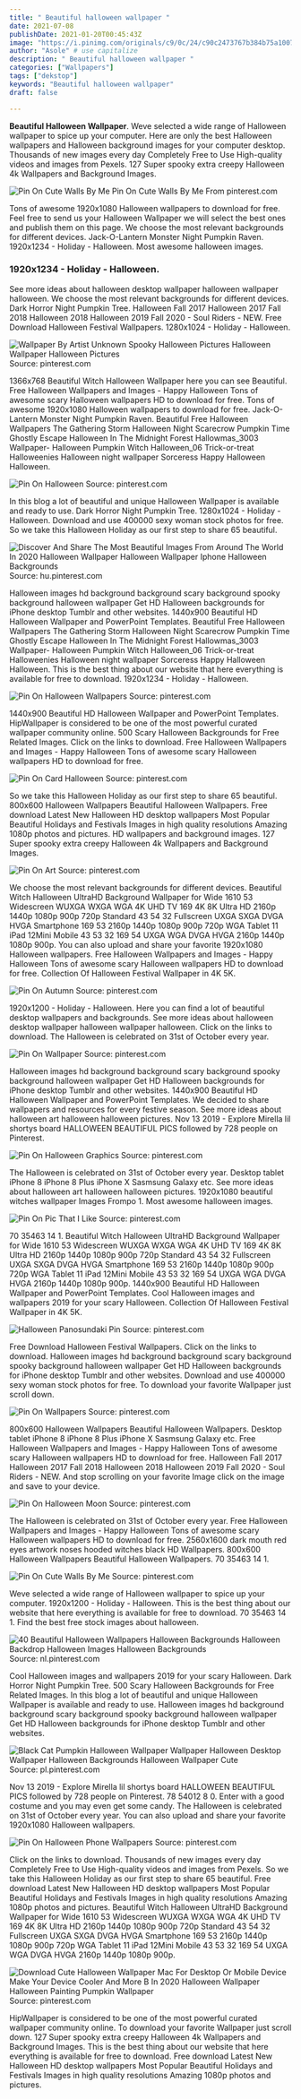 ```yaml
---
title: " Beautiful halloween wallpaper "
date: 2021-07-08
publishDate: 2021-01-20T00:45:43Z
image: "https://i.pinimg.com/originals/c9/0c/24/c90c2473767b384b75a1007d31cab9d2.jpg"
author: "Asole" # use capitalize
description: " Beautiful halloween wallpaper "
categories: ["Wallpapers"]
tags: ["dekstop"]
keywords: "Beautiful halloween wallpaper"
draft: false

---
```



**Beautiful Halloween Wallpaper**. Weve selected a wide range of Halloween wallpaper to spice up your computer. Here are only the best Halloween wallpapers and Halloween background images for your computer desktop. Thousands of new images every day Completely Free to Use High-quality videos and images from Pexels. 127 Super spooky extra creepy Halloween 4k Wallpapers and Background Images.

![Pin On Cute Walls By Me](https://i.pinimg.com/originals/d7/32/8a/d7328afa1cdc3b9e39a709147920f464.jpg "Pin On Cute Walls By Me")
Pin On Cute Walls By Me From pinterest.com


Tons of awesome 1920x1080 Halloween wallpapers to download for free. Feel free to send us your Halloween Wallpaper we will select the best ones and publish them on this page. We choose the most relevant backgrounds for different devices. Jack-O-Lantern Monster Night Pumpkin Raven. 1920x1234 - Holiday - Halloween. Most awesome halloween images.

### 1920x1234 - Holiday - Halloween.

See more ideas about halloween desktop wallpaper halloween wallpaper halloween. We choose the most relevant backgrounds for different devices. Dark Horror Night Pumpkin Tree. Halloween Fall 2017 Halloween 2017 Fall 2018 Halloween 2018 Halloween 2019 Fall 2020 - Soul Riders - NEW. Free Download Halloween Festival Wallpapers. 1280x1024 - Holiday - Halloween.


![Wallpaper By Artist Unknown Spooky Halloween Pictures Halloween Wallpaper Halloween Pictures](https://i.pinimg.com/originals/2a/30/25/2a302524b1a0a197b2c55cef83759840.jpg "Wallpaper By Artist Unknown Spooky Halloween Pictures Halloween Wallpaper Halloween Pictures")
Source: pinterest.com

1366x768 Beautiful Witch Halloween Wallpaper here you can see Beautiful. Free Halloween Wallpapers and Images - Happy Halloween Tons of awesome scary Halloween wallpapers HD to download for free. Tons of awesome 1920x1080 Halloween wallpapers to download for free. Jack-O-Lantern Monster Night Pumpkin Raven. Beautiful Free Halloween Wallpapers The Gathering Storm Halloween Night Scarecrow Pumpkin Time Ghostly Escape Halloween In The Midnight Forest Hallowmas_3003 Wallpaper- Halloween Pumpkin Witch Halloween_06 Trick-or-treat Halloweenies Halloween night wallpaper Sorceress Happy Halloween Halloween.

![Pin On Halloween](https://i.pinimg.com/originals/6e/4a/13/6e4a13b2592b9e5a5fd071c308a12164.jpg "Pin On Halloween")
Source: pinterest.com

In this blog a lot of beautiful and unique Halloween Wallpaper is available and ready to use. Dark Horror Night Pumpkin Tree. 1280x1024 - Holiday - Halloween. Download and use 400000 sexy woman stock photos for free. So we take this Halloween Holiday as our first step to share 65 beautiful.

![Discover And Share The Most Beautiful Images From Around The World In 2020 Halloween Wallpaper Halloween Wallpaper Iphone Halloween Backgrounds](https://i.pinimg.com/originals/0c/44/bb/0c44bba34a1ada03ab3028b0d40f670e.jpg "Discover And Share The Most Beautiful Images From Around The World In 2020 Halloween Wallpaper Halloween Wallpaper Iphone Halloween Backgrounds")
Source: hu.pinterest.com

Halloween images hd background background scary background spooky background halloween wallpaper Get HD Halloween backgrounds for iPhone desktop Tumblr and other websites. 1440x900 Beautiful HD Halloween Wallpaper and PowerPoint Templates. Beautiful Free Halloween Wallpapers The Gathering Storm Halloween Night Scarecrow Pumpkin Time Ghostly Escape Halloween In The Midnight Forest Hallowmas_3003 Wallpaper- Halloween Pumpkin Witch Halloween_06 Trick-or-treat Halloweenies Halloween night wallpaper Sorceress Happy Halloween Halloween. This is the best thing about our website that here everything is available for free to download. 1920x1234 - Holiday - Halloween.

![Pin On Halloween Wallpapers](https://i.pinimg.com/originals/90/77/ed/9077edc5f9a79e6f871094fae35adcc8.jpg "Pin On Halloween Wallpapers")
Source: pinterest.com

1440x900 Beautiful HD Halloween Wallpaper and PowerPoint Templates. HipWallpaper is considered to be one of the most powerful curated wallpaper community online. 500 Scary Halloween Backgrounds for Free Related Images. Click on the links to download. Free Halloween Wallpapers and Images - Happy Halloween Tons of awesome scary Halloween wallpapers HD to download for free.

![Pin On Card Halloween](https://i.pinimg.com/originals/89/b1/05/89b105706b5e9e54bb105526ff44f520.jpg "Pin On Card Halloween")
Source: pinterest.com

So we take this Halloween Holiday as our first step to share 65 beautiful. 800x600 Halloween Wallpapers Beautiful Halloween Wallpapers. Free download Latest New Halloween HD desktop wallpapers Most Popular Beautiful Holidays and Festivals Images in high quality resolutions Amazing 1080p photos and pictures. HD wallpapers and background images. 127 Super spooky extra creepy Halloween 4k Wallpapers and Background Images.

![Pin On Art](https://i.pinimg.com/originals/8e/e2/16/8ee2161086b12bc29cc766bd3e431da9.jpg "Pin On Art")
Source: pinterest.com

We choose the most relevant backgrounds for different devices. Beautiful Witch Halloween UltraHD Background Wallpaper for Wide 1610 53 Widescreen WUXGA WXGA WGA 4K UHD TV 169 4K 8K Ultra HD 2160p 1440p 1080p 900p 720p Standard 43 54 32 Fullscreen UXGA SXGA DVGA HVGA Smartphone 169 53 2160p 1440p 1080p 900p 720p WGA Tablet 11 iPad 12Mini Mobile 43 53 32 169 54 UXGA WGA DVGA HVGA 2160p 1440p 1080p 900p. You can also upload and share your favorite 1920x1080 Halloween wallpapers. Free Halloween Wallpapers and Images - Happy Halloween Tons of awesome scary Halloween wallpapers HD to download for free. Collection Of Halloween Festival Wallpaper in 4K 5K.

![Pin On Autumn](https://i.pinimg.com/originals/58/34/2c/58342c9244dcad47989170dc43094ec7.jpg "Pin On Autumn")
Source: pinterest.com

1920x1200 - Holiday - Halloween. Here you can find a lot of beautiful desktop wallpapers and backgrounds. See more ideas about halloween desktop wallpaper halloween wallpaper halloween. Click on the links to download. The Halloween is celebrated on 31st of October every year.

![Pin On Wallpaper](https://i.pinimg.com/564x/37/08/ed/3708edc875f6d375114100854ec62886.jpg "Pin On Wallpaper")
Source: pinterest.com

Halloween images hd background background scary background spooky background halloween wallpaper Get HD Halloween backgrounds for iPhone desktop Tumblr and other websites. 1440x900 Beautiful HD Halloween Wallpaper and PowerPoint Templates. We decided to share wallpapers and resources for every festive season. See more ideas about halloween art halloween halloween pictures. Nov 13 2019 - Explore Mirella lil shortys board HALLOWEEN BEAUTIFUL PICS followed by 728 people on Pinterest.

![Pin On Halloween Graphics](https://i.pinimg.com/736x/11/2c/37/112c37cf1530f1354371ff07b07cf26c.jpg "Pin On Halloween Graphics")
Source: pinterest.com

The Halloween is celebrated on 31st of October every year. Desktop tablet iPhone 8 iPhone 8 Plus iPhone X Sasmsung Galaxy etc. See more ideas about halloween art halloween halloween pictures. 1920x1080 beautiful witches wallpaper Images Frompo 1. Most awesome halloween images.

![Pin On Pic That I Like](https://i.pinimg.com/originals/1c/56/46/1c56462ea4a820d93be750f5ec4597dc.jpg "Pin On Pic That I Like")
Source: pinterest.com

70 35463 14 1. Beautiful Witch Halloween UltraHD Background Wallpaper for Wide 1610 53 Widescreen WUXGA WXGA WGA 4K UHD TV 169 4K 8K Ultra HD 2160p 1440p 1080p 900p 720p Standard 43 54 32 Fullscreen UXGA SXGA DVGA HVGA Smartphone 169 53 2160p 1440p 1080p 900p 720p WGA Tablet 11 iPad 12Mini Mobile 43 53 32 169 54 UXGA WGA DVGA HVGA 2160p 1440p 1080p 900p. 1440x900 Beautiful HD Halloween Wallpaper and PowerPoint Templates. Cool Halloween images and wallpapers 2019 for your scary Halloween. Collection Of Halloween Festival Wallpaper in 4K 5K.

![Halloween Panosundaki Pin](https://i.pinimg.com/736x/f5/9d/d6/f59dd6996be4e7395a0e3bb5cf2769fc.jpg "Halloween Panosundaki Pin")
Source: pinterest.com

Free Download Halloween Festival Wallpapers. Click on the links to download. Halloween images hd background background scary background spooky background halloween wallpaper Get HD Halloween backgrounds for iPhone desktop Tumblr and other websites. Download and use 400000 sexy woman stock photos for free. To download your favorite Wallpaper just scroll down.

![Pin On Wallpapers](https://i.pinimg.com/originals/36/53/fd/3653fd2f3e02c62f8d45b11eed70a29f.jpg "Pin On Wallpapers")
Source: pinterest.com

800x600 Halloween Wallpapers Beautiful Halloween Wallpapers. Desktop tablet iPhone 8 iPhone 8 Plus iPhone X Sasmsung Galaxy etc. Free Halloween Wallpapers and Images - Happy Halloween Tons of awesome scary Halloween wallpapers HD to download for free. Halloween Fall 2017 Halloween 2017 Fall 2018 Halloween 2018 Halloween 2019 Fall 2020 - Soul Riders - NEW. And stop scrolling on your favorite Image click on the image and save to your device.

![Pin On Halloween Moon](https://i.pinimg.com/originals/15/c8/5e/15c85e76a0e5227dbbc8cc5e2979525f.jpg "Pin On Halloween Moon")
Source: pinterest.com

The Halloween is celebrated on 31st of October every year. Free Halloween Wallpapers and Images - Happy Halloween Tons of awesome scary Halloween wallpapers HD to download for free. 2560x1600 dark mouth red eyes artwork noses hooded witches black HD Wallpapers. 800x600 Halloween Wallpapers Beautiful Halloween Wallpapers. 70 35463 14 1.

![Pin On Cute Walls By Me](https://i.pinimg.com/originals/d7/32/8a/d7328afa1cdc3b9e39a709147920f464.jpg "Pin On Cute Walls By Me")
Source: pinterest.com

Weve selected a wide range of Halloween wallpaper to spice up your computer. 1920x1200 - Holiday - Halloween. This is the best thing about our website that here everything is available for free to download. 70 35463 14 1. Find the best free stock images about halloween.

![40 Beautiful Halloween Wallpapers Halloween Backgrounds Halloween Backdrop Halloween Images Halloween Backgrounds](https://i.pinimg.com/originals/b0/1e/35/b01e3554b885847315f12b55565fa06a.jpg "40 Beautiful Halloween Wallpapers Halloween Backgrounds Halloween Backdrop Halloween Images Halloween Backgrounds")
Source: nl.pinterest.com

Cool Halloween images and wallpapers 2019 for your scary Halloween. Dark Horror Night Pumpkin Tree. 500 Scary Halloween Backgrounds for Free Related Images. In this blog a lot of beautiful and unique Halloween Wallpaper is available and ready to use. Halloween images hd background background scary background spooky background halloween wallpaper Get HD Halloween backgrounds for iPhone desktop Tumblr and other websites.

![Black Cat Pumpkin Halloween Wallpaper Wallpaper Halloween Desktop Wallpaper Halloween Backgrounds Halloween Wallpaper Cute](https://i.pinimg.com/originals/97/01/54/970154596481d7d1fabb65fbbd561623.jpg "Black Cat Pumpkin Halloween Wallpaper Wallpaper Halloween Desktop Wallpaper Halloween Backgrounds Halloween Wallpaper Cute")
Source: pl.pinterest.com

Nov 13 2019 - Explore Mirella lil shortys board HALLOWEEN BEAUTIFUL PICS followed by 728 people on Pinterest. 78 54012 8 0. Enter with a good costume and you may even get some candy. The Halloween is celebrated on 31st of October every year. You can also upload and share your favorite 1920x1080 Halloween wallpapers.

![Pin On Halloween Phone Wallpapers](https://i.pinimg.com/originals/13/0a/6e/130a6e0e188bea6d9ff0f43774d10001.jpg "Pin On Halloween Phone Wallpapers")
Source: pinterest.com

Click on the links to download. Thousands of new images every day Completely Free to Use High-quality videos and images from Pexels. So we take this Halloween Holiday as our first step to share 65 beautiful. Free download Latest New Halloween HD desktop wallpapers Most Popular Beautiful Holidays and Festivals Images in high quality resolutions Amazing 1080p photos and pictures. Beautiful Witch Halloween UltraHD Background Wallpaper for Wide 1610 53 Widescreen WUXGA WXGA WGA 4K UHD TV 169 4K 8K Ultra HD 2160p 1440p 1080p 900p 720p Standard 43 54 32 Fullscreen UXGA SXGA DVGA HVGA Smartphone 169 53 2160p 1440p 1080p 900p 720p WGA Tablet 11 iPad 12Mini Mobile 43 53 32 169 54 UXGA WGA DVGA HVGA 2160p 1440p 1080p 900p.

![Download Cute Halloween Wallpaper Mac For Desktop Or Mobile Device Make Your Device Cooler And More B In 2020 Halloween Wallpaper Halloween Painting Pumpkin Wallpaper](https://i.pinimg.com/originals/c9/0c/24/c90c2473767b384b75a1007d31cab9d2.jpg "Download Cute Halloween Wallpaper Mac For Desktop Or Mobile Device Make Your Device Cooler And More B In 2020 Halloween Wallpaper Halloween Painting Pumpkin Wallpaper")
Source: pinterest.com

HipWallpaper is considered to be one of the most powerful curated wallpaper community online. To download your favorite Wallpaper just scroll down. 127 Super spooky extra creepy Halloween 4k Wallpapers and Background Images. This is the best thing about our website that here everything is available for free to download. Free download Latest New Halloween HD desktop wallpapers Most Popular Beautiful Holidays and Festivals Images in high quality resolutions Amazing 1080p photos and pictures.

